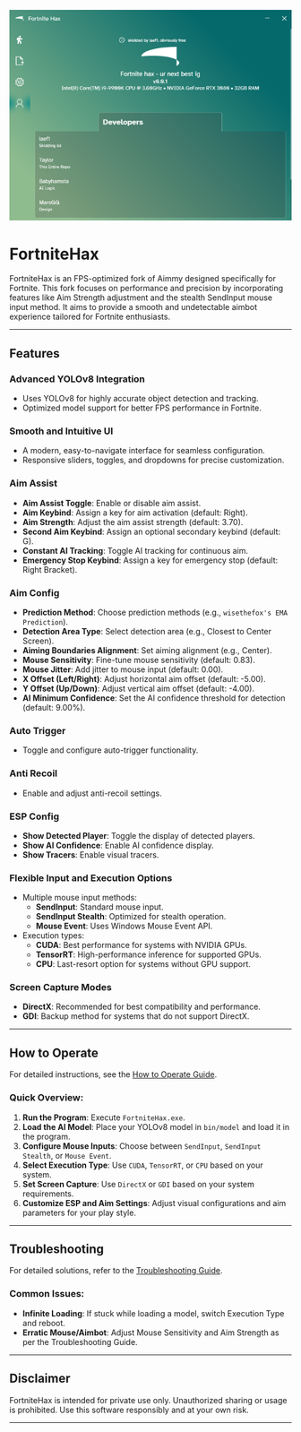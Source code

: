 ![FortniteHax Interface](images/IMAGE_5713.png)

# FortniteHax

FortniteHax is an FPS-optimized fork of Aimmy designed specifically for Fortnite. This fork focuses on performance and precision by incorporating features like Aim Strength adjustment and the stealth SendInput mouse input method. It aims to provide a smooth and undetectable aimbot experience tailored for Fortnite enthusiasts.

---

## Features

### Advanced YOLOv8 Integration
- Uses YOLOv8 for highly accurate object detection and tracking.
- Optimized model support for better FPS performance in Fortnite.

### Smooth and Intuitive UI
- A modern, easy-to-navigate interface for seamless configuration.
- Responsive sliders, toggles, and dropdowns for precise customization.

### Aim Assist
- **Aim Assist Toggle**: Enable or disable aim assist.
- **Aim Keybind**: Assign a key for aim activation (default: Right).
- **Aim Strength**: Adjust the aim assist strength (default: 3.70).
- **Second Aim Keybind**: Assign an optional secondary keybind (default: G).
- **Constant AI Tracking**: Toggle AI tracking for continuous aim.
- **Emergency Stop Keybind**: Assign a key for emergency stop (default: Right Bracket).

### Aim Config
- **Prediction Method**: Choose prediction methods (e.g., `wisethefox's EMA Prediction`).
- **Detection Area Type**: Select detection area (e.g., Closest to Center Screen).
- **Aiming Boundaries Alignment**: Set aiming alignment (e.g., Center).
- **Mouse Sensitivity**: Fine-tune mouse sensitivity (default: 0.83).
- **Mouse Jitter**: Add jitter to mouse input (default: 0.00).
- **X Offset (Left/Right)**: Adjust horizontal aim offset (default: -5.00).
- **Y Offset (Up/Down)**: Adjust vertical aim offset (default: -4.00).
- **AI Minimum Confidence**: Set the AI confidence threshold for detection (default: 9.00%).

### Auto Trigger
- Toggle and configure auto-trigger functionality.

### Anti Recoil
- Enable and adjust anti-recoil settings.

### ESP Config
- **Show Detected Player**: Toggle the display of detected players.
- **Show AI Confidence**: Enable AI confidence display.
- **Show Tracers**: Enable visual tracers.

### Flexible Input and Execution Options
- Multiple mouse input methods:
  - **SendInput**: Standard mouse input.
  - **SendInput Stealth**: Optimized for stealth operation.
  - **Mouse Event**: Uses Windows Mouse Event API.
- Execution types:
  - **CUDA**: Best performance for systems with NVIDIA GPUs.
  - **TensorRT**: High-performance inference for supported GPUs.
  - **CPU**: Last-resort option for systems without GPU support.

### Screen Capture Modes
- **DirectX**: Recommended for best compatibility and performance.
- **GDI**: Backup method for systems that do not support DirectX.

---

## How to Operate

For detailed instructions, see the [How to Operate Guide](howtooperate_fortnitehax.md).

### Quick Overview:
1. **Run the Program**: Execute `FortniteHax.exe`.
2. **Load the AI Model**: Place your YOLOv8 model in `bin/model` and load it in the program.
3. **Configure Mouse Inputs**: Choose between `SendInput`, `SendInput Stealth`, or `Mouse Event`.
4. **Select Execution Type**: Use `CUDA`, `TensorRT`, or `CPU` based on your system.
5. **Set Screen Capture**: Use `DirectX` or `GDI` based on your system requirements.
6. **Customize ESP and Aim Settings**: Adjust visual configurations and aim parameters for your play style.

---

## Troubleshooting

For detailed solutions, refer to the [Troubleshooting Guide](troubleshoot_fortnitehax.md).

### Common Issues:
- **Infinite Loading**: If stuck while loading a model, switch Execution Type and reboot.
- **Erratic Mouse/Aimbot**: Adjust Mouse Sensitivity and Aim Strength as per the Troubleshooting Guide.

---

## Disclaimer
FortniteHax is intended for private use only. Unauthorized sharing or usage is prohibited. Use this software responsibly and at your own risk.

---
